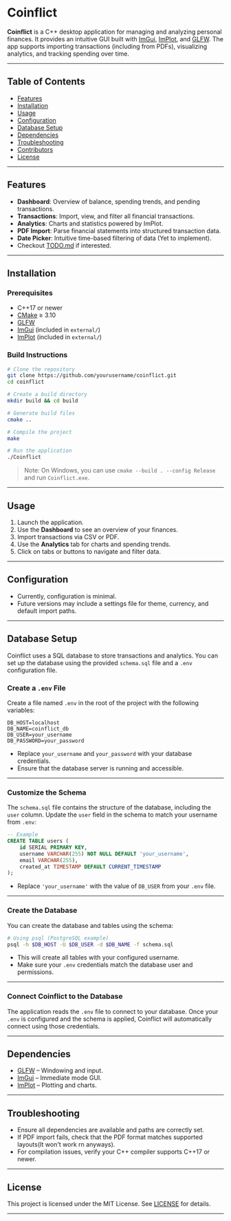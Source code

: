 

# Coinflict

**Coinflict** is a C++ desktop application for managing and analyzing personal finances. It provides an intuitive GUI built with [ImGui](https://github.com/ocornut/imgui), [ImPlot](https://github.com/epezent/implot), and [GLFW](https://www.glfw.org/). The app supports importing transactions (including from PDFs), visualizing analytics, and tracking spending over time.

---

## Table of Contents

* [Features](#features)
* [Installation](#installation)
* [Usage](#usage)
* [Configuration](#configuration)
* [Database Setup](#database-setup)
* [Dependencies](#dependencies)
* [Troubleshooting](#troubleshooting)
* [Contributors](#contributors)
* [License](#license)

---

## Features

* **Dashboard**: Overview of balance, spending trends, and pending transactions.
* **Transactions**: Import, view, and filter all financial transactions.
* **Analytics**: Charts and statistics powered by ImPlot.
* **PDF Import**: Parse financial statements into structured transaction data.
* **Date Picker**: Intuitive time-based filtering of data (Yet to implement).
* Checkout [TODO.md](app/TODO.md) if interested.

---

## Installation

### Prerequisites

* C++17 or newer
* [CMake](https://cmake.org/) ≥ 3.10
* [GLFW](https://www.glfw.org/)
* [ImGui](https://github.com/ocornut/imgui) (included in `external/`)
* [ImPlot](https://github.com/epezent/implot) (included in `external/`)

### Build Instructions

```bash
# Clone the repository
git clone https://github.com/yourusername/coinflict.git
cd coinflict

# Create a build directory
mkdir build && cd build

# Generate build files
cmake ..

# Compile the project
make

# Run the application
./Coinflict
```

> Note: On Windows, you can use `cmake --build . --config Release` and run `Coinflict.exe`.

---

## Usage

1. Launch the application.
2. Use the **Dashboard** to see an overview of your finances.
3. Import transactions via CSV or PDF.
4. Use the **Analytics** tab for charts and spending trends.
5. Click on tabs or buttons to navigate and filter data.

---

## Configuration

* Currently, configuration is minimal.
* Future versions may include a settings file for theme, currency, and default import paths.

---

## Database Setup

Coinflict uses a SQL database to store transactions and analytics. You can set up the database using the provided `schema.sql` file and a `.env` configuration file.

### Create a `.env` File

Create a file named `.env` in the root of the project with the following variables:

```env
DB_HOST=localhost
DB_NAME=coinflict_db
DB_USER=your_username
DB_PASSWORD=your_password
```

* Replace `your_username` and `your_password` with your database credentials.
* Ensure that the database server is running and accessible.

---

### Customize the Schema

The `schema.sql` file contains the structure of the database, including the `user` column. Update the `user` field in the schema to match your username from `.env`:

```sql
-- Example
CREATE TABLE users (
    id SERIAL PRIMARY KEY,
    username VARCHAR(255) NOT NULL DEFAULT 'your_username',
    email VARCHAR(255),
    created_at TIMESTAMP DEFAULT CURRENT_TIMESTAMP
);
```

* Replace `'your_username'` with the value of `DB_USER` from your `.env` file.

---

### Create the Database

You can create the database and tables using the schema:

```bash
# Using psql (PostgreSQL example)
psql -h $DB_HOST -U $DB_USER -d $DB_NAME -f schema.sql
```

* This will create all tables with your configured username.
* Make sure your `.env` credentials match the database user and permissions.

---

### Connect Coinflict to the Database

The application reads the `.env` file to connect to your database. Once your `.env` is configured and the schema is applied, Coinflict will automatically connect using those credentials.

---

## Dependencies

* [GLFW](https://www.glfw.org/) – Windowing and input.
* [ImGui](https://github.com/ocornut/imgui) – Immediate mode GUI.
* [ImPlot](https://github.com/epezent/implot) – Plotting and charts.

---

## Troubleshooting

* Ensure all dependencies are available and paths are correctly set.
* If PDF import fails, check that the PDF format matches supported layouts(It won't work rn anyways).
* For compilation issues, verify your C++ compiler supports C++17 or newer.

---

## License

This project is licensed under the MIT License. See [LICENSE](LICENSE) for details.

---
